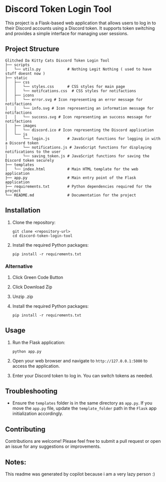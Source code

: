 # Discord Token Login Tool

This project is a Flask-based web application that allows users to log in to their Discord accounts using a Discord token. It supports token switching and provides a simple interface for managing user sessions.

## Project Structure

```
Glitched Da Kitty Cats Discord Token Login Tool
├── scripts
│   └── utils.py            # Nothing Legit Nothing ( used to have stuff doesnt now )
├── static
│   ├── css
│   │   └── styles.css      # CSS styles for main page
│   │   └── notifcations.css  # CSS styles for notifactions
│   ├── icons
│   │   └── error.svg # Icon representing an error message for notifactions
│   │   └── info.svg # Icon representing an information message for notifactions
│   │   └── success.svg # Icon representing an success message for notifactions
│   ├── images
│   │   └── discord.ico # Icon representing the Discord application
│   └── js
│       └── login.js        # JavaScript functions for logging in with a Discord token
│       └── notifications.js # JavaScript functions for displaying notifications to the user
│       └── saving_token.js # JavaScript functions for saving the Discord token securely
├── templates
│   └── index.html          # Main HTML template for the web application
├── app.py                  # Main entry point of the Flask application
├── requirements.txt        # Python dependencies required for the project
└── README.md               # Documentation for the project
```

## Installation

1. Clone the repository:
   ```
   git clone <repository-url>
   cd discord-token-login-tool
   ```

2. Install the required Python packages:
   ```
   pip install -r requirements.txt
   ```
### Alternative

1. Click Green Code Button

2. Click Download Zip

3. Unzip .zip

4. Install the required Python packages:
   ```
   pip install -r requirements.txt
   ```   

## Usage

1. Run the Flask application:
   ```
   python app.py
   ```
2. Open your web browser and navigate to `http://127.0.0.1:5000` to access the application.

3. Enter your Discord token to log in. You can switch tokens as needed.

## Troubleshooting

- Ensure the `templates` folder is in the same directory as `app.py`. If you move the `app.py` file, update the `template_folder` path in the `Flask` app initialization accordingly.

## Contributing

Contributions are welcome! Please feel free to submit a pull request or open an issue for any suggestions or improvements.

## Notes:

This readme was generated by copilot because i am a very lazy person :)
